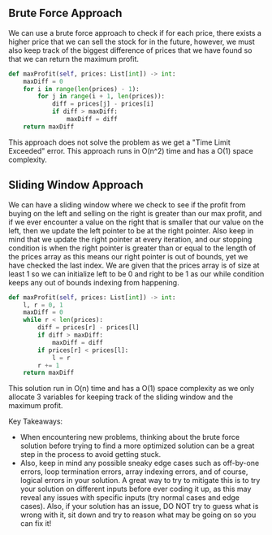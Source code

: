 ## Brute Force Approach
We can use a brute force approach to check if for each price, there exists a higher price that we can sell the stock for in the future, however, we must also keep track of the biggest difference of prices that we have found so that we can return the maximum profit.
``` python
def maxProfit(self, prices: List[int]) -> int:
	maxDiff = 0
	for i in range(len(prices) - 1):
		for j in range(i + 1, len(prices)):
			diff = prices[j] - prices[i]
			if diff > maxDiff:
				maxDiff = diff
	return maxDiff
```
This approach does not solve the problem as we get a "Time Limit Exceeded" error. This approach runs in O(n^2) time and has a O(1) space complexity.
## Sliding Window Approach
We can have a sliding window where we check to see if the profit from buying on the left and selling on the right is greater than our max profit, and if we ever encounter a value on the right that is smaller that our value on the left, then we update the left pointer to be at the right pointer. Also keep in mind that we update the right pointer at every iteration, and our stopping condition is when the right pointer is greater than or equal to the length of the prices array as this means our right pointer is out of bounds, yet we have checked the last index. We are given that the prices array is of size at least 1 so we can initialize left to be 0 and right to be 1 as our while condition keeps any out of bounds indexing from happening.
``` python
def maxProfit(self, prices: List[int]) -> int:
	l, r = 0, 1
	maxDiff = 0
	while r < len(prices):
		diff = prices[r] - prices[l]
		if diff > maxDiff:
			maxDiff = diff
		if prices[r] < prices[l]:
			l = r
		r += 1
	return maxDiff
```
This solution run in O(n) time and has a O(1) space complexity as we only allocate 3 variables for keeping track of the sliding window and the maximum profit.

Key Takeaways:
- When encountering new problems, thinking about the brute force solution before trying to find a more optimized solution can be a great step in the process to avoid getting stuck.
- Also, keep in mind any possible sneaky edge cases such as off-by-one errors, loop termination errors, array indexing errors, and of course, logical errors in your solution. A great way to try to mitigate this is to try your solution on different inputs before ever coding it up, as this may reveal any issues with specific inputs (try normal cases and edge cases). Also, if your solution has an issue, DO NOT try to guess what is wrong with it, sit down and try to reason what may be going on so you can fix it!